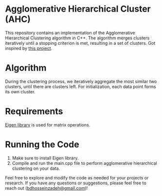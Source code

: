 # Agglomerative Hierarchical Cluster (AHC)
This repository contains an implementation of the Agglomerative Hierarchical Clustering algorithm in C++. The algorithm merges clusters iteratively until a stopping criterion is met, resulting in a set of clusters. 
Got inspired by [this project](https://github.com/OlaPietka/Agglomerative-Hierarchical-Clustering-from-scratch/tree/main).

# Algorithm
During the clustering process, we iteratively aggregate the most similar two clusters, until there are 
 clusters left. For initialization, each data point forms its own cluster.

 # Requirements
 [Eigen library](https://eigen.tuxfamily.org/) is used for matrix operations.

 # Running the Code
1. Make sure to install Eigen library.
2. Compile and run the main.cpp file to perform agglomerative hierarchical clustering on your data.


Feel free to explore and modify the code as needed for your projects or research. If you have any questions or suggestions, please feel free to reach out (bdhosseinzadeh@gmail.com)!